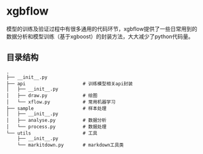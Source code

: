 # xgbflow

模型的训练及验证过程中有很多通用的代码环节，xgbflow提供了一些日常用到的数据分析和模型训练（基于xgboost）的封装方法，大大减少了python代码量。

## 目录结构

```
.
├── __init__.py
├── api						# 训练模型相关api封装
│   ├── __init__.py
│   ├── draw.py 			# 绘图
│   └── xflow.py			# 常用机器学习
├── sample					# 样本处理
│   ├── __init__.py
│   ├── analyse.py			# 数据分析
│   └── process.py			# 数据处理
└── utils					# 工具
    ├── __init__.py
    └── markitdown.py		# markdown工具类
```
